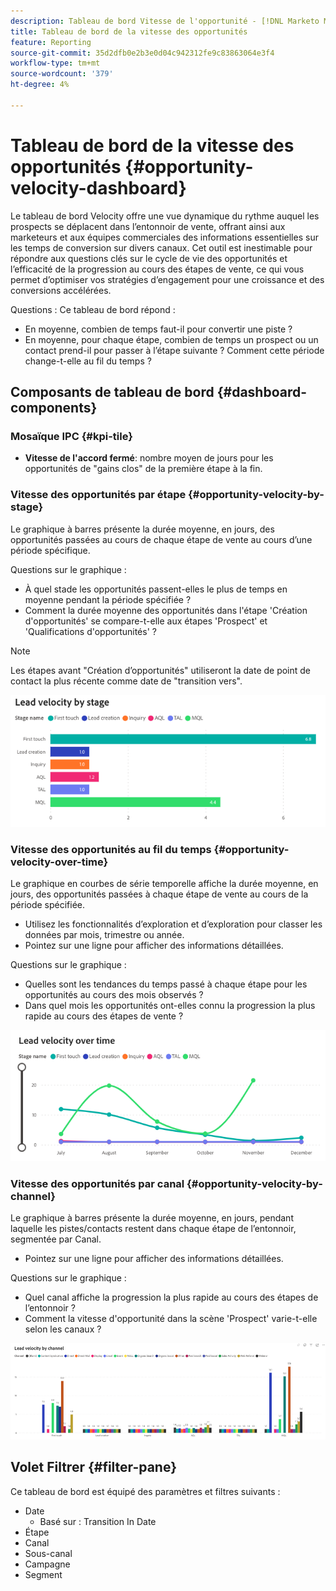 ```yaml
---
description: Tableau de bord Vitesse de l'opportunité - [!DNL Marketo Measure] - Produit
title: Tableau de bord de la vitesse des opportunités
feature: Reporting
source-git-commit: 35d2dfb0e2b3e0d04c942312fe9c83863064e3f4
workflow-type: tm+mt
source-wordcount: '379'
ht-degree: 4%

---
```


# Tableau de bord de la vitesse des opportunités {#opportunity-velocity-dashboard}

Le tableau de bord Velocity offre une vue dynamique du rythme auquel les prospects se déplacent dans l’entonnoir de vente, offrant ainsi aux marketeurs et aux équipes commerciales des informations essentielles sur les temps de conversion sur divers canaux. Cet outil est inestimable pour répondre aux questions clés sur le cycle de vie des opportunités et l’efficacité de la progression au cours des étapes de vente, ce qui vous permet d’optimiser vos stratégies d’engagement pour une croissance et des conversions accélérées.

Questions : Ce tableau de bord répond :

* En moyenne, combien de temps faut-il pour convertir une piste ?
* En moyenne, pour chaque étape, combien de temps un prospect ou un contact prend-il pour passer à l’étape suivante ? Comment cette période change-t-elle au fil du temps ?

## Composants de tableau de bord {#dashboard-components}

### Mosaïque IPC {#kpi-tile}

* **Vitesse de l&#39;accord fermé**: nombre moyen de jours pour les opportunités de &quot;gains clos&quot; de la première étape à la fin.

### Vitesse des opportunités par étape {#opportunity-velocity-by-stage}

Le graphique à barres présente la durée moyenne, en jours, des opportunités passées au cours de chaque étape de vente au cours d’une période spécifique.

Questions sur le graphique :

* À quel stade les opportunités passent-elles le plus de temps en moyenne pendant la période spécifiée ?
* Comment la durée moyenne des opportunités dans l&#39;étape &#39;Création d&#39;opportunités&#39; se compare-t-elle aux étapes &#39;Prospect&#39; et &#39;Qualifications d&#39;opportunités&#39; ?

>[!NOTE]
>
>Les étapes avant &quot;Création d’opportunités&quot; utiliseront la date de point de contact la plus récente comme date de &quot;transition vers&quot;.

![](assets/lead-velocity-dashboard-1.png)

### Vitesse des opportunités au fil du temps {#opportunity-velocity-over-time}

Le graphique en courbes de série temporelle affiche la durée moyenne, en jours, des opportunités passées à chaque étape de vente au cours de la période spécifiée.

* Utilisez les fonctionnalités d’exploration et d’exploration pour classer les données par mois, trimestre ou année.
* Pointez sur une ligne pour afficher des informations détaillées.

Questions sur le graphique :

* Quelles sont les tendances du temps passé à chaque étape pour les opportunités au cours des mois observés ?
* Dans quel mois les opportunités ont-elles connu la progression la plus rapide au cours des étapes de vente ?

![](assets/lead-velocity-dashboard-2.png)

### Vitesse des opportunités par canal {#opportunity-velocity-by-channel}

Le graphique à barres présente la durée moyenne, en jours, pendant laquelle les pistes/contacts restent dans chaque étape de l’entonnoir, segmentée par Canal.

* Pointez sur une ligne pour afficher des informations détaillées.

Questions sur le graphique :

* Quel canal affiche la progression la plus rapide au cours des étapes de l’entonnoir ?
* Comment la vitesse d&#39;opportunité dans la scène &#39;Prospect&#39; varie-t-elle selon les canaux ?

![](assets/lead-velocity-dashboard-3.png)

## Volet Filtrer {#filter-pane}

Ce tableau de bord est équipé des paramètres et filtres suivants :

* Date
   * Basé sur : Transition In Date
* Étape
* Canal
* Sous-canal
* Campagne
* Segment
